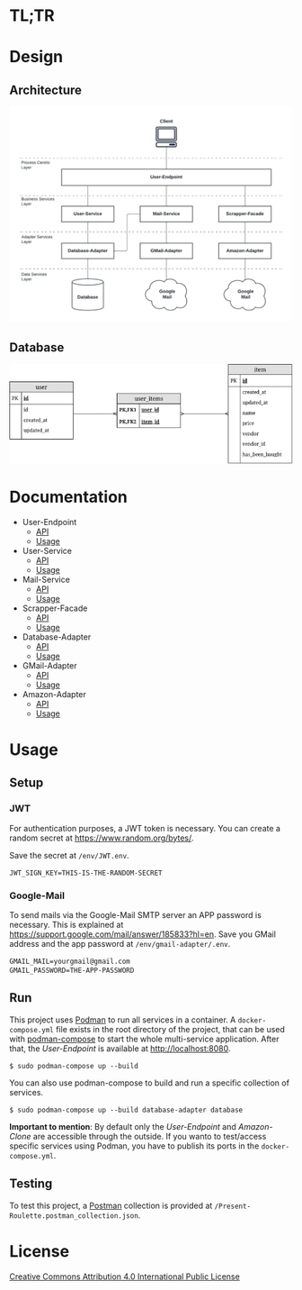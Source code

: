 # TL;TR

# Design

## Architecture

![architecture](./docs/img/architecture.png)

## Database

![database](./docs/img/erm.png)

# Documentation

- User-Endpoint
    + [API](./docs/user-endpoint.md)
    + [Usage](./user-endpoint/Readme.md)
- User-Service
    + [API](./docs/user-service.md)
    + [Usage](./user-service/Readme.md)
- Mail-Service
    + [API](./docs/mail-service.md)
    + [Usage](./mail-service/Readme.md)
- Scrapper-Facade
    + [API](./docs/scrapper-facade.md)
    + [Usage](./scrapper-facade/Readme.md)
- Database-Adapter
    + [API](./docs/database-adapter.md)
    + [Usage](./database-adapter/Readme.md)
- GMail-Adapter
    + [API](./docs/gmail-adapter.md)
    + [Usage](./gmail-adapter/Readme.md)
- Amazon-Adapter
    + [API](./docs/amazon-adapter.md)
    + [Usage](./amazon-adapter/Readme.md)

# Usage

## Setup

### JWT

For authentication purposes, a JWT token is necessary. You can create a random 
secret at https://www.random.org/bytes/.

Save the secret at `/env/JWT.env`.

```
JWT_SIGN_KEY=THIS-IS-THE-RANDOM-SECRET
```

### Google-Mail

To send mails via the Google-Mail SMTP server an APP password is necessary. This is
explained at https://support.google.com/mail/answer/185833?hl=en. Save you GMail
address and the app password at `/env/gmail-adapter/.env`.

```
GMAIL_MAIL=yourgmail@gmail.com
GMAIL_PASSWORD=THE-APP-PASSWORD
```

## Run

This project uses [Podman](https://podman.io/) to run all services in a container.
A `docker-compose.yml` file exists in the root directory of the project, that can
be used with [podman-compose](https://github.com/containers/podman-compose) to
start the whole multi-service application. After that, the *User-Endpoint* is
available at [http://localhost:8080](http://localhost:8080).

```
$ sudo podman-compose up --build
```

You can also use podman-compose to build and run a specific collection of services.

```
$ sudo podman-compose up --build database-adapter database
```

**Important to mention**: By default only the *User-Endpoint* and *Amazon-Clone* are
accessible through the outside. If you wanto to test/access specific services using 
Podman, you have to publish its ports in the `docker-compose.yml`.

## Testing

To test this project, a [Postman](https://www.postman.com/) collection is provided at
`/Present-Roulette.postman_collection.json`.

# License

[Creative Commons Attribution 4.0 International Public License](./LICENSE)

